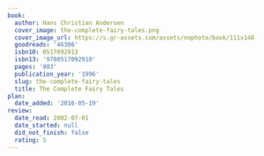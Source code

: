 ```yaml
---
book:
  author: Hans Christian Andersen
  cover_image: the-complete-fairy-tales.png
  cover_image_url: https://s.gr-assets.com/assets/nophoto/book/111x148-bcc042a9c91a29c1d680899eff700a03.png
  goodreads: '46306'
  isbn10: 0517092913
  isbn13: '9780517092910'
  pages: '803'
  publication_year: '1996'
  slug: the-complete-fairy-tales
  title: The Complete Fairy Tales
plan:
  date_added: '2016-05-19'
review:
  date_read: 2002-07-01
  date_started: null
  did_not_finish: false
  rating: 5
---
```

